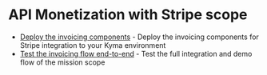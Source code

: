 # API Monetization with Stripe scope
* [Deploy the invoicing components](03-01-Deploy-kyma-components.md) - Deploy the invoicing components for Stripe integration to your Kyma environment
* [Test the invoicing flow end-to-end](03-02-Test-E2E.md) - Test the full integration and demo flow of the mission scope